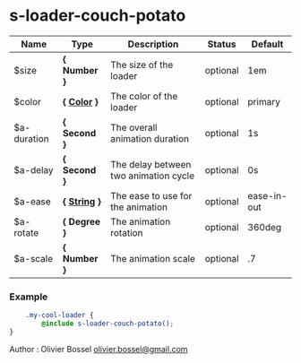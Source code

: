 # s-loader-couch-potato




Name  |  Type  |  Description  |  Status  |  Default
------------  |  ------------  |  ------------  |  ------------  |  ------------
$size  |  **{ Number }**  |  The size of the loader  |  optional  |  1em
$color  |  **{ [Color](http://www.sass-lang.com/documentation/file.SASS_REFERENCE.html#colors) }**  |  The color of the loader  |  optional  |  primary
$a-duration  |  **{ Second }**  |  The overall animation duration  |  optional  |  1s
$a-delay  |  **{ Second }**  |  The delay between two animation cycle  |  optional  |  0s
$a-ease  |  **{ [String](http://www.sass-lang.com/documentation/file.SASS_REFERENCE.html#sass-script-strings) }**  |  The ease to use for the animation  |  optional  |  ease-in-out
$a-rotate  |  **{ Degree }**  |  The animation rotation  |  optional  |  360deg
$a-scale  |  **{ Number }**  |  The animation scale  |  optional  |  .7

### Example
```scss
	.my-cool-loader {
		@include s-loader-couch-potato();
}
```
Author : Olivier Bossel <olivier.bossel@gmail.com>